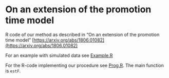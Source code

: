 # On an extension of the promotion time model
R code of our method as described in “On an extension of the promotion time model” [https://arxiv.org/abs/1806.01082](https://arxiv.org/abs/1806.01082)

For an example with simulated data see  [Example.R](Example.R)

For the R-code implementing our procedure see  [Prog.R](Prog.R). The main function is `estF`.

